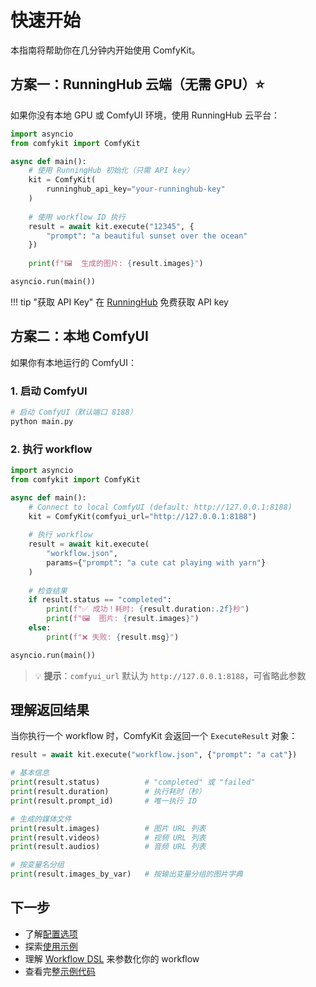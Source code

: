 # 快速开始

本指南将帮助你在几分钟内开始使用 ComfyKit。

## 方案一：RunningHub 云端（无需 GPU）⭐

如果你没有本地 GPU 或 ComfyUI 环境，使用 RunningHub 云平台：

```python
import asyncio
from comfykit import ComfyKit

async def main():
    # 使用 RunningHub 初始化（只需 API key）
    kit = ComfyKit(
        runninghub_api_key="your-runninghub-key"
    )
    
    # 使用 workflow ID 执行
    result = await kit.execute("12345", {
        "prompt": "a beautiful sunset over the ocean"
    })
    
    print(f"🖼️  生成的图片: {result.images}")

asyncio.run(main())
```

!!! tip "获取 API Key"
    在 [RunningHub](https://www.runninghub.ai) 免费获取 API key

## 方案二：本地 ComfyUI

如果你有本地运行的 ComfyUI：

### 1. 启动 ComfyUI

```bash
# 启动 ComfyUI（默认端口 8188）
python main.py
```

### 2. 执行 workflow

```python
import asyncio
from comfykit import ComfyKit

async def main():
    # Connect to local ComfyUI (default: http://127.0.0.1:8188)
    kit = ComfyKit(comfyui_url="http://127.0.0.1:8188")
    
    # 执行 workflow
    result = await kit.execute(
        "workflow.json",
        params={"prompt": "a cute cat playing with yarn"}
    )
    
    # 检查结果
    if result.status == "completed":
        print(f"✅ 成功！耗时: {result.duration:.2f}秒")
        print(f"🖼️  图片: {result.images}")
    else:
        print(f"❌ 失败: {result.msg}")

asyncio.run(main())
```

> 💡 **提示**：`comfyui_url` 默认为 `http://127.0.0.1:8188`，可省略此参数

## 理解返回结果

当你执行一个 workflow 时，ComfyKit 会返回一个 `ExecuteResult` 对象：

```python
result = await kit.execute("workflow.json", {"prompt": "a cat"})

# 基本信息
print(result.status)          # "completed" 或 "failed"
print(result.duration)        # 执行耗时（秒）
print(result.prompt_id)       # 唯一执行 ID

# 生成的媒体文件
print(result.images)          # 图片 URL 列表
print(result.videos)          # 视频 URL 列表
print(result.audios)          # 音频 URL 列表

# 按变量名分组
print(result.images_by_var)   # 按输出变量分组的图片字典
```

## 下一步

- 了解[配置选项](configuration.md)
- 探索[使用示例](usage/basic.md)
- 理解 [Workflow DSL](dsl/overview.md) 来参数化你的 workflow
- 查看完整[示例代码](examples.md)

